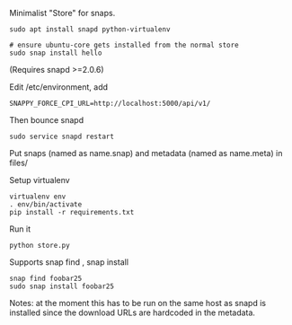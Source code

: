 Minimalist "Store" for snaps.

```
sudo apt install snapd python-virtualenv

# ensure ubuntu-core gets installed from the normal store
sudo snap install hello
```

(Requires snapd >=2.0.6)

Edit /etc/environment, add

```
SNAPPY_FORCE_CPI_URL=http://localhost:5000/api/v1/
```

Then bounce snapd

```
sudo service snapd restart
```

Put snaps (named as name.snap) and metadata (named as name.meta) in files/

Setup virtualenv

```
virtualenv env
. env/bin/activate
pip install -r requirements.txt
```

Run it

```
python store.py
```

Supports snap find <name>, snap install <name>

```
snap find foobar25
sudo snap install foobar25
```

Notes: at the moment this has to be run on the same host as snapd is
installed since the download URLs are hardcoded in the metadata.
